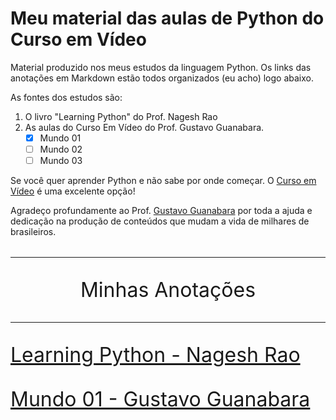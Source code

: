 # Meu material das aulas de Python do Curso em Vídeo
Material produzido nos meus estudos da linguagem Python. Os links das anotações em Markdown estão todos organizados (eu acho) logo abaixo.

As fontes dos estudos são:

1. O livro "Learning Python" do Prof. Nagesh Rao
1. As aulas do Curso Em Vídeo do Prof. Gustavo Guanabara.
    - [x] Mundo 01
    - [ ] Mundo 02
    - [ ] Mundo 03

Se você quer aprender Python e não sabe por onde começar. O [Curso em Vídeo](wwww.cursoemvideo.com.br) é uma excelente opção!

Agradeço profundamente ao Prof. [Gustavo Guanabara](https://twitter.com/guanabara) por toda a ajuda e dedicação na produção de conteúdos que mudam a vida de milhares de brasileiros. 

<font size='6' align='center'>

---

Minhas Anotações

---

</font>

<font size='6' align='left'>

[Learning Python - Nagesh Rao](https://github.com/brunoruas2/curso_python/blob/main/rao_learning_python/learning_python.md)

[Mundo 01 - Gustavo Guanabara](https://github.com/brunoruas2/curso_python/blob/main/aulas/Mundo%201%20-%20Anota%C3%A7%C3%B5es.md)


</font>
